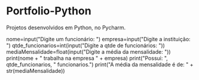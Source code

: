 # Portfolio-Python
Projetos desenvolvidos em Python, no Pycharm.

nome=input("Digite um funcionário: ")
empresa=input("Digite a instituição: ")
qtde_funcionarios=int(input("Digite a qtde de funcionários: "))
mediaMensalidade=float(input("Digite a média da mensalidade: "))
print(nome + " trabalha na empresa " + empresa)
print("Possui: ", qtde_funcionarios, " funcionarios.")
print("A média da mensalidade é de: " + str(mediaMensalidade))
